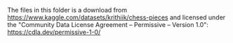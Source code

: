 The files in this folder is a download from https://www.kaggle.com/datasets/krithiik/chess-pieces and licensed under the
"Community Data License Agreement – Permissive – Version 1.0": https://cdla.dev/permissive-1-0/
